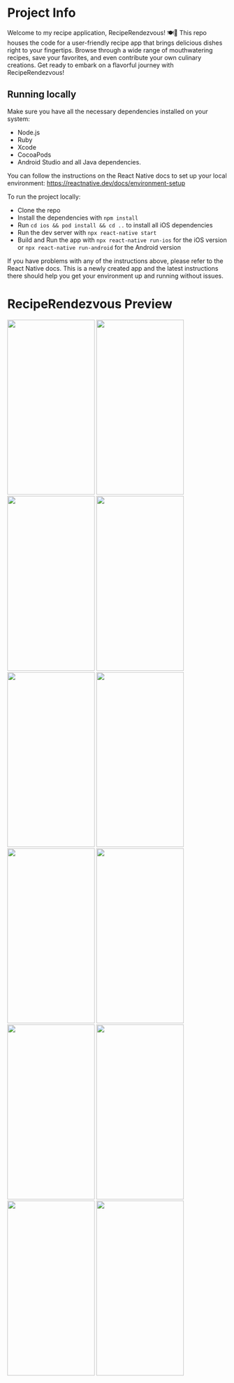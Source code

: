 # Project Info

Welcome to my recipe application, RecipeRendezvous! 🍽️🌟 This repo houses the code for a user-friendly recipe app that brings delicious dishes right to your fingertips. Browse through a wide range of mouthwatering recipes, save your favorites, and even contribute your own culinary creations. Get ready to embark on a flavorful journey with RecipeRendezvous!

## Running locally

Make sure you have all the necessary dependencies installed on your system:

- Node.js
- Ruby
- Xcode
- CocoaPods
- Android Studio and all Java dependencies.

You can follow the instructions on the React Native docs to set up your local environment: https://reactnative.dev/docs/environment-setup

To run the project locally:

- Clone the repo
- Install the dependencies with `npm install`
- Run `cd ios && pod install && cd ..` to install all iOS dependencies
- Run the dev server with `npx react-native start`
- Build and Run the app with `npx react-native run-ios` for the iOS version or `npx react-native run-android` for the Android version

If you have problems with any of the instructions above, please refer to the React Native docs. This is a newly created app and the latest instructions there should help you get your environment up and running without issues.

# RecipeRendezvous Preview

<img src="https://github.com/AbdullahJaspal/RecipeRendezvous/assets/77833394/334a91b3-4585-41c0-a9d8-0aaddb89e982" width="200" height="400">
<img src="https://github.com/AbdullahJaspal/RecipeRendezvous/assets/77833394/c95a1561-5247-414f-bd71-bc497470b72c" width="200" height="400">
<img src="https://github.com/AbdullahJaspal/RecipeRendezvous/assets/77833394/b1007adf-fd92-4a5d-87b8-77712d801b9c" width="200" height="400">
<img src="https://github.com/AbdullahJaspal/RecipeRendezvous/assets/77833394/cade53a6-06e1-4679-9cbe-795027695d8e" width="200" height="400">
<img src="https://github.com/AbdullahJaspal/RecipeRendezvous/assets/77833394/ad15abf1-7b56-4c31-bb77-ddbd8add55c6" width="200" height="400">
<img src="https://github.com/AbdullahJaspal/RecipeRendezvous/assets/77833394/eeb2f4f4-77d9-4a15-8c6d-d9a49b48c684" width="200" height="400">
<img src="https://github.com/AbdullahJaspal/RecipeRendezvous/assets/77833394/e9642741-cef5-43ad-92eb-4f359e1c1a22" width="200" height="400">
<img src="https://github.com/AbdullahJaspal/RecipeRendezvous/assets/77833394/64884351-f783-4978-856a-ff1a813b1eb2" width="200" height="400">
<img src="https://github.com/AbdullahJaspal/RecipeRendezvous/assets/77833394/c0ecef6a-e295-4d1a-a42d-4facd56ed05a" width="200" height="400">
<img src="https://github.com/AbdullahJaspal/RecipeRendezvous/assets/77833394/945cb327-2ae9-462d-ade1-fac5cb4db909" width="200" height="400">
<img src="https://github.com/AbdullahJaspal/RecipeRendezvous/assets/77833394/31f39bc1-f4f3-4d1f-bfe4-2838f9cfff61" width="200" height="400">
<img src="https://github.com/AbdullahJaspal/RecipeRendezvous/assets/77833394/9c8dc2c3-383d-4d34-b6d1-ae0497748f00" width="200" height="400">
